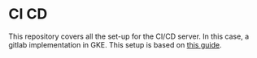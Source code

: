 # CI CD

This repository covers all the set-up for the CI/CD server. In this case, a gitlab implementation in GKE. This setup is based on [this guide](<https://cloud.google.com/solutions/deploying-production-ready-gitlab-on-gke>).
